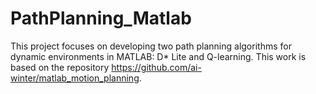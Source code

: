 # PathPlanning_Matlab
 This project focuses on developing two path planning algorithms for dynamic environments in MATLAB: D* Lite and Q-learning. This work is based on the repository https://github.com/ai-winter/matlab_motion_planning.
